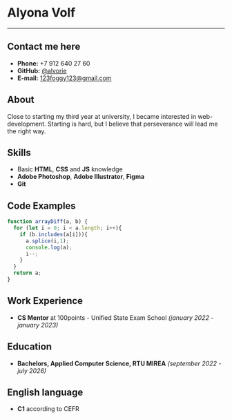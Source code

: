 # Alyona Volf

---

## Contact me here

- **Phone:** +7 912 640 27 60  
- **GitHub:** [@alvorie](https://github.com/alvorie)
- **E-mail:** 123foggy123@gmail.com

## About

Close to starting my third year at university, I became interested in web-development. Starting is hard, but I believe that perseverance will lead me the right way.

## Skills

- Basic **HTML**, **CSS** and **JS** knowledge
- **Adobe Photoshop**, **Adobe Illustrator**, **Figma**
- **Git**

## Code Examples

```javascript
function arrayDiff(a, b) {
  for (let i = 0; i < a.length; i++){
    if (b.includes(a[i])){
      a.splice(i,1);
      console.log(a);
      i--;
    }
  }
  return a;
}
```
## Work Experience

- **CS Mentor** at 100points - Unified State Exam School *(january 2022 - january 2023)*

## Education

- **Bachelors, Applied Computer Science, RTU MIREA** *(september 2022 - july 2026)*

## English language

- **C1** according to CEFR